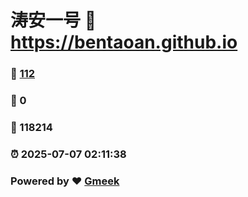 # 涛安一号 :link: https://bentaoan.github.io 
### :page_facing_up: [112](https://bentaoan.github.io/tag.html) 
### :speech_balloon: 0 
### :hibiscus: 118214 
### :alarm_clock: 2025-07-07 02:11:38 
### Powered by :heart: [Gmeek](https://github.com/Meekdai/Gmeek)
